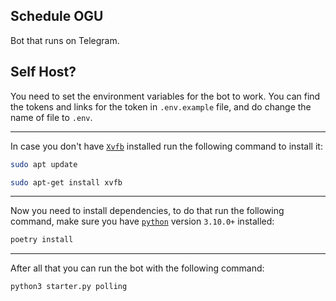 ## Schedule OGU

Bot that runs on Telegram.

## Self Host?

You need to set the environment variables for the bot to work. You can find the tokens and links for the token in `.env.example` file, and do change the name of file to `.env`.

---

In case you don't have [`Xvfb`](https://en.wikipedia.org/wiki/Xvfb) installed run the following command to install it:

```bash
sudo apt update
```
```bash
sudo apt-get install xvfb
```

---

Now you need to install dependencies, to do that run the following command, make sure you have [`python`](https://www.python.org/) version `3.10.0+` installed:

```bash
poetry install
```

---

After all that you can run the bot with the following command:

```bash
python3 starter.py polling
```
